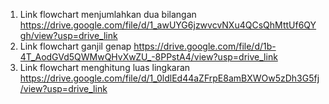 1.	Link flowchart menjumlahkan dua bilangan 
https://drive.google.com/file/d/1_awUYG6jzwvcvNXu4QCsQhMttUf6QYgh/view?usp=drive_link
2.	Link flowchart ganjil genap
https://drive.google.com/file/d/1b-4T_AodGVd5QWMwQHvXwZU_-8PPstA4/view?usp=drive_link 
3.	Link flowchart menghitung luas lingkaran
https://drive.google.com/file/d/1_0ldlEd44aZFrpE8amBXWOw5zDh3G5fj/view?usp=drive_link
